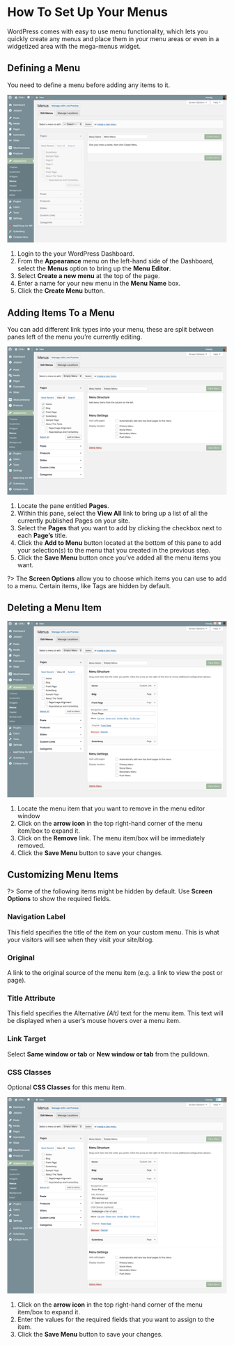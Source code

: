 # How To Set Up Your Menus

WordPress comes with easy to use menu functionality, which lets you quickly create any menus and place them in your menu areas or even in a widgetized area with the mega-menus widget.

## Defining a Menu

You need to define a menu before adding any items to it.

![Defining a Menu](img/defining-menu.png)

1. Login to the your WordPress Dashboard.
2. From the **Appearance** menu on the left-hand side of the Dashboard, select the **Menus** option to bring up the **Menu Editor**.
3. Select **Create a new menu** at the top of the page.
4. Enter a name for your new menu in the **Menu Name** box.
5. Click the **Create Menu** button.

## Adding Items To a Menu

You can add different link types into your menu, these are split between panes left of the menu you’re currently editing.

![Adding Items To a Menu](img/adding-items-to-menu.png)

1. Locate the pane entitled **Pages**.
2. Within this pane, select the **View All** link to bring up a list of all the currently published Pages on your site.
3. Select the **Pages** that you want to add by clicking the checkbox next to each **Page’s** title.
4. Click the **Add to Menu** button located at the bottom of this pane to add your selection(s) to the menu that you created in the previous step.
5. Click the **Save Menu** button once you’ve added all the menu items you want.

?> The **Screen Options** allow you to choose which items you can use to add to a menu. Certain items, like Tags are hidden by default.

## Deleting a Menu Item

![Deleting a Menu Item](img/deleting-menu-item.png)

1. Locate the menu item that you want to remove in the menu editor window
2. Click on the **arrow icon** in the top right-hand corner of the menu item/box to expand it.
3. Click on the **Remove** link. The menu item/box will be immediately removed.
4. Click the **Save Menu** button to save your changes.

## Customizing Menu Items

?> Some of the following items might be hidden by default. Use **Screen Options** to show the required fields.

### Navigation Label

This field specifies the title of the item on your custom menu. This is what your visitors will see when they visit your site/blog.

### Original

A link to the original source of the menu item (e.g. a link to view the post or page).

### Title Attribute 

This field specifies the Alternative *(Alt)* text for the menu item. This text will be displayed when a user’s mouse hovers over a menu item.

### Link Target 

Select **Same window or tab** or **New window or tab** from the pulldown.

### CSS Classes 

Optional **CSS Classes** for this menu item.

![Customizing Menu Items](img/customizing-menu-items.png)

1. Click on the **arrow icon** in the top right-hand corner of the menu item/box to expand it.
2. Enter the values for the required fields that you want to assign to the item.
3. Click the **Save Menu** button to save your changes.

